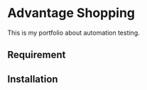 # Advantage Shopping

This is my portfolio about automation testing.

## Requirement

## Installation
